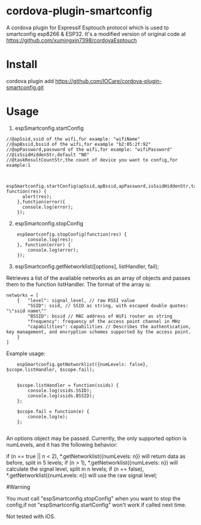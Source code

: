 # cordova-plugin-smartconfig

A cordova plugin for Expressif Esptouch protocol which is used to smartconfig esp8266 & ESP32.
It's a modified version of original code at https://github.com/xumingxin7398/cordovaEsptouch

# Install

cordova plugin add https://github.com/IOCare/cordova-plugin-smartconfig.git

# Usage
1. espSmartconfig.startConfig 

```
//@apSsid,ssid of the wifi,for example: "wifiName"
//@apBssid,bssid of the wifi,for example "b2:05:2f:92" 
//@apPassword,password of the wifi,for example: "wifiPassword" 
//@isSsidHiddenStr,default "NO"
//@taskResultCountStr,the count of device you want to config,for example:1


	espSmartconfig.startConfig(apSsid,apBssid,apPassword,isSsidHiddenStr,taskResultCountStr, function(res) {
	  alert(res);
	},function(error){
	  console.log(error);
	});
```

2. espSmartconfig.stopConfig


```
	espSmartconfig.stopConfig(function(res) {
		console.log(res);
	}, function(error) {
		console.log(error);
	});
```
3. espSmartconfig.getNetworklist([options], listHandler, fail);

Retrieves a list of the available networks as an array of objects and passes them to the function listHandler. The format of the array is:

```
networks = [
    {   "level": signal_level, // raw RSSI value
        "SSID": ssid, // SSID as string, with escaped double quotes: "\"ssid name\""
        "BSSID": bssid // MAC address of WiFi router as string
        "frequency": frequency of the access point channel in MHz
        "capabilities": capabilities // Describes the authentication, key management, and encryption schemes supported by the access point.
    }
]
```
Example usage:

```
	espSmartconfig.getNetworklist({numLevels: false}, $scope.listHandler, $scope.fail);


	$scope.listHandler = function(ssids) {
		console.log(ssids.SSID);
		console.log(ssids.BSSID);
	};

	$scope.fail = function(e) {
		console.log(e);
	};


```
An options object may be passed. Currently, the only supported option is numLevels, and it has the following behavior:

if (n == true || n < 2), *.getNetworklist({numLevels: n}) will return data as before, split in 5 levels;
if (n > 1), *.getNetworklist({numLevels: n}) will calculate the signal level, split in n levels;
if (n == false), *.getNetworklist({numLevels: n}) will use the raw signal level;

#Warning 

You must call "espSmartconfig.stopConfig" when you want to stop the config,if not "espSmartconfig.startConfig" won't work if called next time.

Not tested with iOS. 